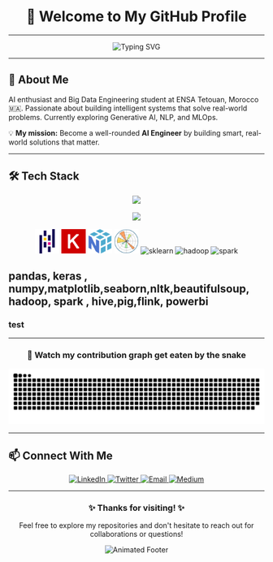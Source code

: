 
# <div align="center">👋 Welcome to My GitHub Profile</div>

--- 

<div align="center">

  ![Typing SVG](https://readme-typing-svg.herokuapp.com?font=Fira+Code&pause=100&color=9C27B0&center=true&vCenter=true&width=435&lines=Data+Engineer;Data+Scientist;Problem+Solver;AI+Enthusiast)
  
</div>

---

## <div align="left">🚀 About Me</div>
AI enthusiast and Big Data Engineering student at ENSA Tetouan, Morocco 🇲🇦. Passionate about building intelligent systems that solve real-world problems. Currently exploring Generative AI, NLP, and MLOps.

💡 **My mission:** Become a well-rounded **AI Engineer** by building smart, real-world solutions that matter.

---

## 🛠️ Tech Stack 

<p align="center">
  <img src="https://skillicons.dev/icons?i=linux,ubuntu,python,cpp,c,bash,js,html,css,tailwindcss,react,vite,fastapi,flask,tensorflow,pytorch,scikitlearn,selenium,mongodb,postgres,mysql,git,github,kafka,figma" />
</p>

<!-- Main skillicons row -->
<p align="center">
  <img src="https://skillicons.dev/icons?i=linux,ubuntu,python,cpp,c,bash,js,html,css,tailwindcss,react,vite,fastapi,flask,tensorflow,pytorch,selenium,mongodb,postgres,mysql,git,github,kafka,figma" />
</p>

<!-- Missing ones with devicons (same icon style) -->
<p align="center">
  <img src="https://raw.githubusercontent.com/devicons/devicon/master/icons/pandas/pandas-original.svg" alt="pandas" width="48" height="48"/>
  <img src="https://raw.githubusercontent.com/devicons/devicon/master/icons/keras/keras-original.svg" alt="keras" width="48" height="48"/>
  <img src="https://raw.githubusercontent.com/devicons/devicon/master/icons/numpy/numpy-original.svg" alt="numpy" width="48" height="48"/>
  <img src="https://raw.githubusercontent.com/devicons/devicon/master/icons/matplotlib/matplotlib-original.svg" alt="matplotlib" width="48" height="48"/>
  <img src="https://github.com/scikit-learn/scikit-learn/raw/main/doc/logos/scikit-learn-logo-small.png" alt="sklearn" width="48" height="48"/>
  <img src="https://upload.wikimedia.org/wikipedia/commons/8/87/Hadoop_logo.svg" alt="hadoop" width="48" height="48"/>
  <img src="https://upload.wikimedia.org/wikipedia/commons/f/f3/Apache_Spark_logo.svg" alt="spark" width="48" height="48"/>
</p>


pandas, keras , numpy,matplotlib,seaborn,nltk,beautifulsoup, hadoop, spark , hive,pig,flink, powerbi
----

### test 








---


<div align="center">
  
  ### 🐍 Watch my contribution graph get eaten by the snake
 
</div>

<picture>


  <source media="(prefers-color-scheme: dark)" srcset="https://raw.githubusercontent.com/bensbehChaimae/bensbehChaimae/output/github-snake-dark.svg" />
  <source media="(prefers-color-scheme: light)" srcset="https://raw.githubusercontent.com/bensbehChaimae/bensbehChaimae/output/github-snake.svg" />
  <img alt="github-snake" src="https://raw.githubusercontent.com/bensbehChaimae/bensbehChaimae/output/github-snake.svg" />
</picture>

---



## <div align="left">📫 Connect With Me</div>

<div align="center">
  <a href="https://linkedin.com/in/yourlinkedin" target="_blank">
    <img src="https://img.shields.io/badge/LinkedIn-0077B5?style=for-the-badge&logo=linkedin&logoColor=white" alt="LinkedIn"/>
  </a>
  <a href="https://twitter.com/yourtwitter" target="_blank">
    <img src="https://img.shields.io/badge/Twitter-1DA1F2?style=for-the-badge&logo=twitter&logoColor=white" alt="Twitter"/>
  </a>
  <a href="mailto:your.email@example.com" target="_blank">
    <img src="https://img.shields.io/badge/Email-D14836?style=for-the-badge&logo=gmail&logoColor=white" alt="Email"/>
  </a>
  <a href="https://medium.com/@yourusername" target="_blank">
    <img src="https://img.shields.io/badge/Medium-12100E?style=for-the-badge&logo=medium&logoColor=white" alt="Medium"/>
  </a>
</div>

--- 

<div align="center">
  <h3>✨ Thanks for visiting! ✨</h3>
  <p>Feel free to explore my repositories and don't hesitate to reach out for collaborations or questions!</p>
  
  ![Animated Footer](https://capsule-render.vercel.app/api?type=waving&color=9C27B0&height=120&section=footer)
</div>
